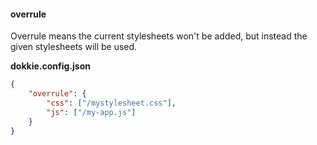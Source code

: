 #### overrule

Overrule means the current stylesheets won't be added, but instead the given stylesheets will be used.

**dokkie.config.json**

```json
{
	"overrule": {
		"css": ["/mystylesheet.css"],
		"js": ["/my-app.js"]
	}
}
```
